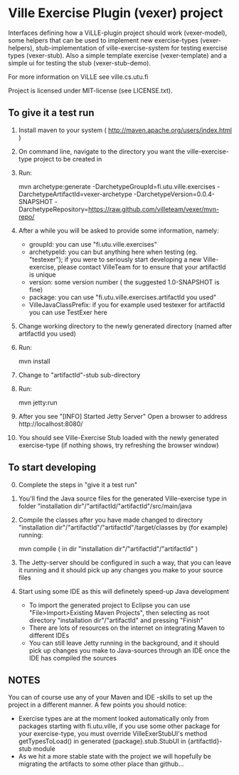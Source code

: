 # Ville Exercise Plugin (vexer) project

Interfaces defining how a ViLLE-plugin project should work (vexer-model), 
some helpers that can be used to implement new exercise-types 
(vexer-helpers), stub-implementation of ville-exercise-system for 
testing exercise types (vexer-stub). Also a simple template exercise 
(vexer-template) and a simple ui for testing the stub (vexer-stub-demo).

For more information on ViLLE see ville.cs.utu.fi

Project is licensed under MIT-license (see LICENSE.txt).

## To give it a test run
1. Install maven to your system ( http://maven.apache.org/users/index.html )
2. On command line, navigate to the directory you want the ville-exercise-type project to be created in
3. Run:

    mvn archetype:generate -DarchetypeGroupId=fi.utu.ville.exercises -DarchetypeArtifactId=vexer-archetype 
    -DarchetypeVersion=0.0.4-SNAPSHOT -DarchetypeRepository=https://raw.github.com/villeteam/vexer/mvn-repo/

4. After a while you will be asked to provide some information, namely:
    - groupId: you can use "fi.utu.ville.exercises"
    - archetypeId: you can but anything here when testing (eg. "testexer");
      if you were to seriously start developing a new Ville-exercise, please
      contact VilleTeam for to ensure that your artifactId is unique
    - version: some version number ( the suggested 1.0-SNAPSHOT is fine)
    - package: you can use "fi.utu.ville.exercises.artifactId you used"
    - VilleJavaClassPrefix: if you for example used testexer for artifactId you can use TestExer here

5. Change working directory to the newly generated directory (named after artifactId you used)
6. Run:

    mvn install

7. Change to "artifactId"-stub sub-directory
8. Run:

    mvn jetty:run

9. After you see "[INFO] Started Jetty Server" Open a browser to address http://localhost:8080/
10. You should see Ville-Exercise Stub loaded with the newly generated exercise-type (if nothing
    shows, try refreshing the browser window)

## To start developing
0. Complete the steps in "give it a test run"
1. You'll find the Java source files for the generated Ville-exercise type 
    in folder "installation dir"/"artifactId/"artifactId"/src/main/java
2. Compile the classes after you have made changed to directory 
    "installation dir"/"artifactId"/"artifactId"/target/classes by 
    (for example) running:
    
    mvn compile ( in dir "installation dir"/"artifactId"/"artifactId" )

3. The Jetty-server should be configured in such a way, that you can leave it running and 
    it should pick up any changes you make to your source files 

4. Start using some IDE as this will definetely speed-up Java development
    - To import the generated project to Eclipse you can use "File>Import>Existing Maven Projects", 
      then selecting as root directory "installation dir"/"artifactId" and pressing "Finish" 
    - There are lots of resources on the internet on integrating Maven to different IDEs
    - You can still leave Jetty running in the background, and it should pick up changes you
      make to Java-sources through an IDE once the IDE has compiled the sources

## NOTES
You can of course use any of your Maven and IDE -skills to set up the project in a different manner.
A few points you should notice:
- Exercise types are at the moment looked automatically only from packages starting with fi.utu.ville, 
    if you use some other package for your exercise-type, you must override VilleExerStubUI's method
    getTypesToLoad() in generated {package}.stub.StubUI in {artifactId}-stub module
- As we hit a more stable state with the project we will hopefully be migrating the artifacts
    to some other place than github...
